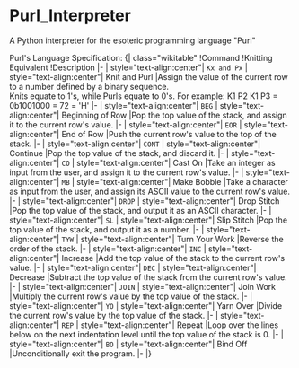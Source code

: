 # Purl_Interpreter
A Python interpreter for the esoteric programming language "Purl"

Purl's Language Specification:
{| class="wikitable"
!Command
!Knitting Equivalent
!Description
|-
| style="text-align:center"| <code><nowiki>Kx and Px</nowiki></code>
| style="text-align:center"| Knit and Purl
|Assign the value of the current row to a number defined by a binary sequence.</br>Knits equate to 1's, while Purls equate to 0's. For example: K1 P2 K1 P3 = 0b1001000 = 72 = 'H'
|-
| style="text-align:center"| <code><nowiki>BEG</nowiki></code>
| style="text-align:center"| Beginning of Row
|Pop the top value of the stack, and assign it to the current row's value.
|-
| style="text-align:center"| <code>EOR</code>
| style="text-align:center"| End of Row
|Push the current row's value to the top of the stack.
|-
| style="text-align:center"| <code>CONT</code>
| style="text-align:center"| Continue
|Pop the top value of the stack, and discard it.
|-
| style="text-align:center"| <code>CO</code>
| style="text-align:center"| Cast On
|Take an integer as input from the user, and assign it to the current row's value.
|-
| style="text-align:center"| <code>MB</code>
| style="text-align:center"| Make Bobble
|Take a character as input from the user, and assign its ASCII value to the current row's value.
|-
| style="text-align:center"| <code>DROP</code>
| style="text-align:center"| Drop Stitch
|Pop the top value of the stack, and output it as an ASCII character.
|-
| style="text-align:center"| <code>SL</code>
| style="text-align:center"| Slip Stitch
|Pop the top value of the stack, and output it as a number.
|-
| style="text-align:center"| <code>TYW</code>
| style="text-align:center"| Turn Your Work
|Reverse the order of the stack.
|-
| style="text-align:center"| <code>INC</code>
| style="text-align:center"| Increase
|Add the top value of the stack to the current row's value.
|-
| style="text-align:center"| <code>DEC</code>
| style="text-align:center"| Decrease
|Subtract the top value of the stack from the current row's value.
|-
| style="text-align:center"| <code>JOIN</code>
| style="text-align:center"| Join Work
|Multiply the current row's value by the top value of the stack.
|-
| style="text-align:center"| <code>YO</code>
| style="text-align:center"| Yarn Over
|Divide the current row's value by the top value of the stack.
|-
| style="text-align:center"| <code>REP</code>
| style="text-align:center"| Repeat
|Loop over the lines below on the next indentation level until the top value of the stack is 0.
|-
| style="text-align:center"| <code>BO</code>
| style="text-align:center"| Bind Off
|Unconditionally exit the program.
|-
|}
